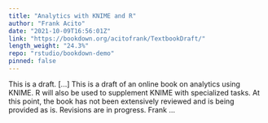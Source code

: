 ```yaml
---
title: "Analytics with KNIME and R"
author: "Frank Acito"
date: "2021-10-09T16:56:01Z"
link: "https://bookdown.org/acitofrank/TextbookDraft/"
length_weight: "24.3%"
repo: "rstudio/bookdown-demo"
pinned: false
---
```


This is a draft. [...] This is a draft of an online book on analytics using KNIME. R will also be used to supplement KNIME with specialized tasks. At this point, the book has not been extensively reviewed and is being provided as is. Revisions are in progress. Frank ...
